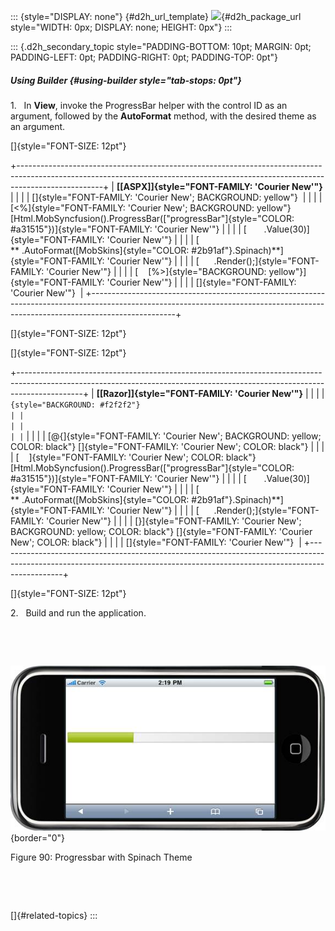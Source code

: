 ::: {style="DISPLAY: none"}
[](ms-xhelp:///?Id=d2h_url_template){#d2h_url_template} ![](!package_url!){#d2h_package_url style="WIDTH: 0px; DISPLAY: none; HEIGHT: 0px"}
:::

::: {.d2h_secondary_topic style="PADDING-BOTTOM: 10pt; MARGIN: 0pt; PADDING-LEFT: 0pt; PADDING-RIGHT: 0pt; PADDING-TOP: 0pt"}
##### Using Builder {#using-builder style="tab-stops: 0pt"}

1.   In **View**, invoke the ProgressBar helper with the control ID as an argument, followed by the **AutoFormat** method, with the desired theme as an argument.

[]{style="FONT-SIZE: 12pt"} 

+---------------------------------------------------------------------------------------------------------------------------------------------------------------------------------+
| **[\[ASPX\]]{style="FONT-FAMILY: 'Courier New'"}**                                                                                                                              |
|                                                                                                                                                                                 |
| []{style="FONT-FAMILY: 'Courier New'; BACKGROUND: yellow"}                                                                                                                      |
|                                                                                                                                                                                 |
| [\<%]{style="FONT-FAMILY: 'Courier New'; BACKGROUND: yellow"} [Html.MobSyncfusion().ProgressBar([\"progressBar\"]{style="COLOR: #a31515"})]{style="FONT-FAMILY: 'Courier New'"} |
|                                                                                                                                                                                 |
| [       .Value(30)]{style="FONT-FAMILY: 'Courier New'"}                                                                                                                         |
|                                                                                                                                                                                 |
| [      ** .AutoFormat([MobSkins]{style="COLOR: #2b91af"}.Spinach)**]{style="FONT-FAMILY: 'Courier New'"}                                                                        |
|                                                                                                                                                                                 |
| [      .Render();]{style="FONT-FAMILY: 'Courier New'"}                                                                                                                          |
|                                                                                                                                                                                 |
| [    [%\>]{style="BACKGROUND: yellow"}]{style="FONT-FAMILY: 'Courier New'"}                                                                                                     |
|                                                                                                                                                                                 |
| []{style="FONT-FAMILY: 'Courier New'"}                                                                                                                                          |
+---------------------------------------------------------------------------------------------------------------------------------------------------------------------------------+

[]{style="FONT-SIZE: 12pt"} 

[]{style="FONT-SIZE: 12pt"} 

+----------------------------------------------------------------------------------------------------------------------------------------------------------------------------+
| **[\[Razor\]]{style="FONT-FAMILY: 'Courier New'"}**                                                                                                                        |
|                                                                                                                                                                            |
| ``` {style="BACKGROUND: #f2f2f2"}                                                                                                                                          |
|                                                                                                                                                                            |
|                                                                                                                                                                            |
| ```                                                                                                                                                                        |
|                                                                                                                                                                            |
| [\@{]{style="FONT-FAMILY: 'Courier New'; BACKGROUND: yellow; COLOR: black"} []{style="FONT-FAMILY: 'Courier New'; COLOR: black"}                                           |
|                                                                                                                                                                            |
| [    ]{style="FONT-FAMILY: 'Courier New'; COLOR: black"} [Html.MobSyncfusion().ProgressBar([\"progressBar\"]{style="COLOR: #a31515"})]{style="FONT-FAMILY: 'Courier New'"} |
|                                                                                                                                                                            |
| [       .Value(30)]{style="FONT-FAMILY: 'Courier New'"}                                                                                                                    |
|                                                                                                                                                                            |
| [      ** .AutoFormat([MobSkins]{style="COLOR: #2b91af"}.Spinach)**]{style="FONT-FAMILY: 'Courier New'"}                                                                   |
|                                                                                                                                                                            |
| [      .Render();]{style="FONT-FAMILY: 'Courier New'"}                                                                                                                     |
|                                                                                                                                                                            |
| [}]{style="FONT-FAMILY: 'Courier New'; BACKGROUND: yellow; COLOR: black"} []{style="FONT-FAMILY: 'Courier New'; COLOR: black"}                                             |
|                                                                                                                                                                            |
| []{style="FONT-FAMILY: 'Courier New'"}                                                                                                                                     |
+----------------------------------------------------------------------------------------------------------------------------------------------------------------------------+

[]{style="FONT-SIZE: 12pt"} 

2.   Build and run the application.

 

 

![Description: C:\\Users\\krishnarajd\\Desktop\\pb-spi.png](ImagesExt/image103_176.jpg){border="0"}

Figure 90: Progressbar with Spinach Theme

 

 

[]{#related-topics}
:::

